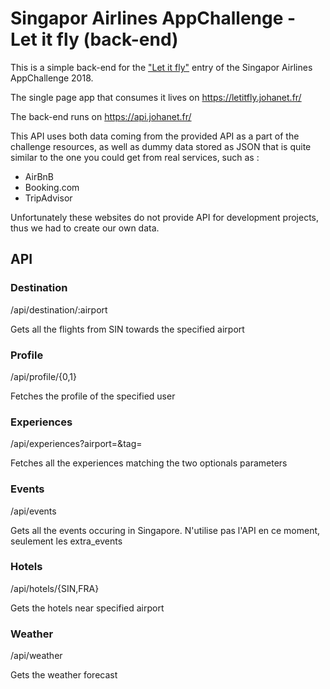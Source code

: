 # Singapor Airlines AppChallenge - Let it fly (back-end)

This is a simple back-end for the  ["Let it fly"](https://appchallenge.singaporeair.com/en/challenges/appchallenge-2018/teams/360) entry of the Singapor Airlines AppChallenge 2018.

The single page app that consumes it lives on https://letitfly.johanet.fr/

The back-end runs on https://api.johanet.fr/

This API uses both data coming from the provided API as a part of the challenge resources, as well as dummy data stored as JSON that is quite similar to the one you could get from real services, such as :
* AirBnB
* Booking.com
* TripAdvisor

Unfortunately these websites do not provide API for development projects, thus we had to create our own data.


## API

### Destination
/api/destination/:airport

Gets all the flights from SIN towards the specified airport

### Profile
/api/profile/{0,1}

Fetches the profile of the specified user

### Experiences
/api/experiences?airport=&tag=

Fetches all the experiences matching the two optionals parameters 

### Events
/api/events

Gets all the events occuring in Singapore. N'utilise pas l'API en ce moment, seulement les extra_events

### Hotels 
/api/hotels/{SIN,FRA}

Gets the hotels near specified airport

### Weather 
/api/weather

Gets the weather forecast


